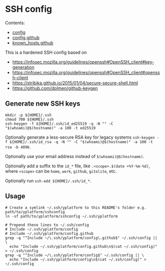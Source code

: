 # SSH config

Contents:

* [config](./config)
* [config.github](./config.github)
* [known_hosts.github](./known_hosts.github)

This is a hardened SSH config based on 

* https://infosec.mozilla.org/guidelines/openssh#OpenSSH_client#key-generation
* https://infosec.mozilla.org/guidelines/openssh#OpenSSH_client#openssh-client
* https://stribika.github.io/2015/01/04/secure-secure-shell.html
* https://github.com/dolmen/github-keygen

## Generate new SSH keys

```shell
mkdir -p ${HOME}/.ssh
chmod 700 ${HOME}/.ssh
ssh-keygen -f ${HOME}/.ssh/id_ed25519 -q -N "" -C "$(whoami)@$(hostname)" -a 100 -t ed25519
```

Optionally generate a less-secure RSA key for legacy systems
`ssh-keygen -f ${HOME}/.ssh/id_rsa -q -N "" -C "$(whoami)@$(hostname)" -a 100 -t rsa -b 4096`.

Optionally use your email address instead of `$(whoami)@$(hostname)`.

Optionally add a suffix to the `id_*` file, like `.<scope>.$(date +%Y-%m-%d)`,
where `<scope>` can be `home`, `work`, `github`, `gitolite`, etc.

Optionally run `ssh-add ${HOME}/.ssh/id_*`.

## Usage

```shell
# Create a symlink ~/.ssh/yplatform to this README's folder e.g. path/to/yplatform/sshconfig
ln -sf path/to/yplatform/sshconfig ~/.ssh/yplatform

# Prepend these lines to ~/.ssh/config
# Include ~/.ssh/yplatform/config
# Include ~/.ssh/yplatform/config.github
grep -q "^Include ~/\.ssh/yplatform/config\.github$" ~/.ssh/config || \
  echo "Include ~/.ssh/yplatform/config.github\n$(cat ~/.ssh/config)" > ~/.ssh/config
grep -q "^Include ~/\.ssh/yplatform/config$" ~/.ssh/config || \
  echo "Include ~/.ssh/yplatform/config\n$(cat ~/.ssh/config)" > ~/.ssh/config
```

